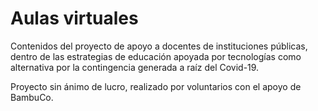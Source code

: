 # Aulas virtuales

Contenidos del proyecto de apoyo a docentes de instituciones públicas, dentro de las
estrategias de educación apoyada por tecnologías como alternativa por la contingencia
generada a raíz del Covid-19.

Proyecto sin ánimo de lucro, realizado por voluntarios con el apoyo de BambuCo.
